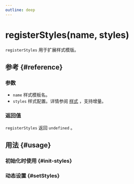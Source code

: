 ```yaml
---
outline: deep
---
```


# registerStyles(name, styles)
`registerStyles` 用于扩展样式模版。

## 参考 {#reference}
<!--@include: @/@views/api/references/chart/registerStyles.md-->

### 参数
- `name` 样式模板名。
- `styles` 样式配置。详情参阅 [样式](/guide/styles) ，支持增量。

### 返回值
`registerStyles` 返回 `undefined` 。

## 用法 {#usage}
<script setup>
import InitStylesExtension from '../../@views/api/samples/init-styles-extension/index.vue'
import SetStylesExtension from '../../@views/api/samples/setStyles-extension/index.vue'
</script>

### 初始化时使用 {#init-styles}
<InitStylesExtension />

### 动态设置 {#setStyles}
<SetStylesExtension />